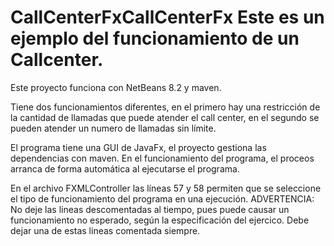 # CallCenterFxCallCenterFx Este es un ejemplo del funcionamiento de un Callcenter.

Este proyecto funciona con NetBeans 8.2 y maven.

Tiene dos funcionamientos diferentes, en el primero hay una restricción de la cantidad de llamadas que puede atender el call center, en el 
segundo se pueden atender un numero de llamadas sin límite.

El programa tiene una GUI de JavaFx, el proyecto gestiona las dependencias con maven. En el funcionamiento del programa, el proceos 
arranca de forma automática al ejecutarse el programa.

En el archivo FXMLController las líneas 57 y 58 permiten que se seleccione el tipo de funcionamiento del programa en una ejecución. 
ADVERTENCIA: No deje las lineas descomentadas al tiempo, pues puede causar un funcionamiento no esperado, según la especificación del 
ejercico. Debe dejar una de estas lineas comentada siempre.
